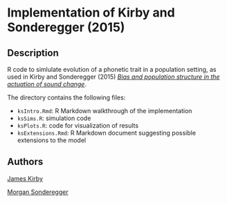 # Implementation of Kirby and Sonderegger (2015)

## Description
R code to simlulate evolution of a phonetic trait in a population setting, as used in Kirby and Sonderegger (2015) [*Bias and population structure in the actuation of sound change*](https://arxiv.org/abs/1507.04420).

The directory contains the following files:

- ```ksIntro.Rmd```: R Markdown walkthrough of the implementation
- ```ksSims.R```: simulation code
- ```ksPlots.R```: code for visualization of results
- ```ksExtensions.Rmd```: R Markdown document suggesting possible extensions to the model


## Authors
[James Kirby](http://lel.ed.ac.uk/~jkirby/)

[Morgan Sonderegger](http://people.linguistics.mcgill.ca/~morgan/)
